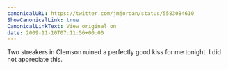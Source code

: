 ```yaml
---
canonicalURL: https://twitter.com/jmjordan/status/5583084610
ShowCanonicalLink: true
CanonicalLinkText: View original on
date: 2009-11-10T07:11:56+00:00
---
```

Two streakers in Clemson ruined a perfectly good kiss for me tonight. I did not appreciate this.